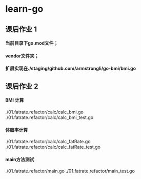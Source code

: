 # learn-go
## 课后作业 1
#### 当前目录下go.mod文件；
#### vendor文件夹；
#### 扩展实现在./staging/github.com/armstrongli/go-bmi/bmi.go

## 课后作业 2
#### BMI 计算
./01.fatrate.refactor/calc/calc_bmi.go
./01.fatrate.refactor/calc/calc_bmi_test.go
#### 体脂率计算
./01.fatrate.refactor/calc/calc_fatRate.go
./01.fatrate.refactor/calc/calc_fatRate_test.go
#### main方法测试
./01.fatrate.refactor/main.go
./01.fatrate.refactor/main_test.go
